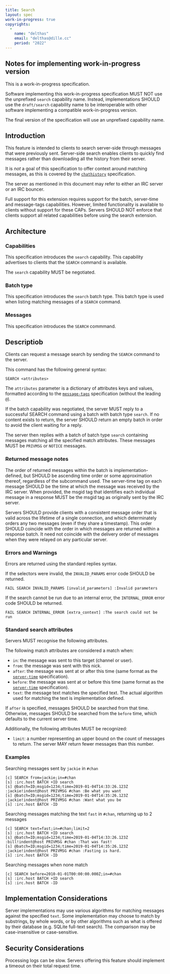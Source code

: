 ```yaml
---
title: Search
layout: spec
work-in-progress: true
copyrights:
  -
    name: "delthas"
    email: "delthas@dille.cc"
    period: "2022"
---
```


## Notes for implementing work-in-progress version

This is a work-in-progress specification.

Software implementing this work-in-progress specification MUST NOT use the
unprefixed `search` capability name. Instead, implementations SHOULD
use the `draft/search` capability name to be interoperable with other
software implementing a compatible work-in-progress version.

The final version of the specification will use an unprefixed capability name.

## Introduction

This feature is intended to clients to search server-side through messages that were previously sent. Server-side search enables clients to quickly find messages rather than downloading all the history from their server.

It is *not* a goal of this specification to offer context around matching messages, as this is covered by the [`chathistory`](chathistory.md) specification.

The server as mentioned in this document may refer to either an IRC server or an IRC bouncer.

Full support for this extension requires support for the batch, server-time and message-tags capabilities. However, limited functionality is available to clients without support for these CAPs. Servers SHOULD NOT enforce that clients support all related capabilities before using the search extension.

## Architecture

### Capabilities

This specification introduces the `search` capability. This capability advertises to clients that the `SEARCH` command is available.

The `search` capability MUST be negotiated.

### Batch type

This specification introduces the `search` batch type. This batch type is used when listing matching messages of a `SEARCH` command.

### Messages

This specification introduces the `SEARCH` commmand.

## Descriptiob

Clients can request a message search by sending the `SEARCH` command to the server.

This command has the following general syntax:

    SEARCH <attributes>

The `attributes` parameter is a dictionary of attributes keys and values, formatted according to the [`message-tags`](message-tags.md) specification (without the leading `@`).

If the batch capability was negotiated, the server MUST reply to a successful SEARCH command using a batch with batch type `search`. If no content exists to return, the server SHOULD return an empty batch in order to avoid the client waiting for a reply.

The server then replies with a batch of batch type `search` containing messages matching all the specified match attributes. These messages MUST be `PRIVMSG` or `NOTICE` messages.

### Returned message notes

The order of returned messages within the batch is implementation-defined, but SHOULD be ascending time order or some approximation thereof, regardless of the subcommand used. The server-time tag on each message SHOULD be the time at which the message was received by the IRC server. When provided, the msgid tag that identifies each individual message in a response MUST be the msgid tag as originally sent by the IRC server.

Servers SHOULD provide clients with a consistent message order that is valid across the lifetime of a single connection, and which determinately orders any two messages (even if they share a timestamp). This order SHOULD coincide with the order in which messages are returned within a response batch. It need not coincide with the delivery order of messages when they were relayed on any particular server.

### Errors and Warnings

Errors are returned using the standard replies syntax.

If the selectors were invalid, the `INVALID_PARAMS` error code SHOULD be returned.

    FAIL SEARCH INVALID_PARAMS [invalid_parameters] :Invalid parameters

If the search cannot be run due to an internal error, the `INTERNAL_ERROR` error code SHOULD be returned.

    FAIL SEARCH INTERNAL_ERROR [extra_context] :The search could not be run

### Standard search attributes

Servers MUST recognise the following attributes.

The following match attributes are considered a match when:
* `in`: the message was sent to this target (channel or user).
* `from`: the message was sent with this nick.
* `after`: the message was sent at or after this time (same format as the [`server-time`](server-time.md) specification).
* `before`: the message was sent at or before this time (same format as the [`server-time`](server-time.md) specification).
* `text`: the message text matches the specified text. The actual algorithm used for matching the text is implementation defined.

If `after` is specified, messages SHOULD be searched from that time. Otherwise, messages SHOULD be searched from the `before` time, which defaults to the current server time.

Additionally, the following attributes MUST be recognized:
* `limit`: a number representing an upper bound on the count of messages to return. The server MAY return fewer messages than this number.

### Examples

Searching messages sent by `jackie` in `#chan`
~~~~
[c] SEARCH from=jackie;in=#chan
[s] :irc.host BATCH +ID search
[s] @batch=ID;msgid=1234;time=2019-01-04T14:33:26.123Z :jackie!indent@host PRIVMSG #chan :Be what you want
[s] @batch=ID;msgid=1234;time=2019-01-04T14:35:26.123Z :jackie!indent@host PRIVMSG #chan :Want what you be
[s] :irc.host BATCH -ID
~~~~

Searching messages matching the text `fast` in `#chan`, returning up to 2 messages
~~~~
[c] SEARCH text=fast;in=#chan;limit=2
[s] :irc.host BATCH +ID search
[s] @batch=ID;msgid=1234;time=2019-01-04T14:33:26.123Z :bill!indent@host PRIVMSG #chan :That was fast!
[s] @batch=ID;msgid=1234;time=2019-01-04T14:35:26.123Z :jackie!indent@host PRIVMSG #chan :Fasting is hard.
[s] :irc.host BATCH -ID
~~~~

Searching messages when none match
~~~~
[c] SEARCH before=2010-01-01T00:00:00.000Z;in=#chan
[s] :irc.host BATCH +ID search
[s] :irc.host BATCH -ID
~~~~

## Implementation Considerations

Server implementations may use various algorithms for matching messages against the specified `text`. Some implementation may choose to match by substrings, by whole words, or by other algorithms such as what is offered by their database (e.g. SQLite full-text search). The comparison may be case-insensitive or case-sensitive.

## Security Considerations

Processing logs can be slow. Servers offering this feature should implement a timeout on their total request time.
